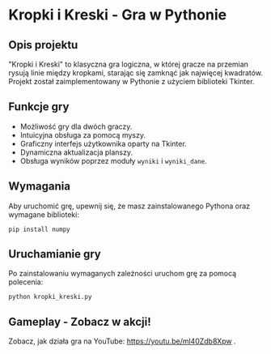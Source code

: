 # Kropki i Kreski - Gra w Pythonie

## Opis projektu
"Kropki i Kreski" to klasyczna gra logiczna, w której gracze na przemian rysują linie między kropkami, starając się zamknąć jak najwięcej kwadratów. Projekt został zaimplementowany w Pythonie z użyciem biblioteki Tkinter.

## Funkcje gry
- Możliwość gry dla dwóch graczy.
- Intuicyjna obsługa za pomocą myszy.
- Graficzny interfejs użytkownika oparty na Tkinter.
- Dynamiczna aktualizacja planszy.
- Obsługa wyników poprzez moduły `wyniki` i `wyniki_dane`.

## Wymagania
Aby uruchomić grę, upewnij się, że masz zainstalowanego Pythona oraz wymagane biblioteki:

```
pip install numpy
```

## Uruchamianie gry
Po zainstalowaniu wymaganych zależności uruchom grę za pomocą polecenia:

```
python kropki_kreski.py
```

## Gameplay - Zobacz w akcji!
Zobacz, jak działa gra na YouTube:
https://youtu.be/ml40Zdb8Xpw
.

